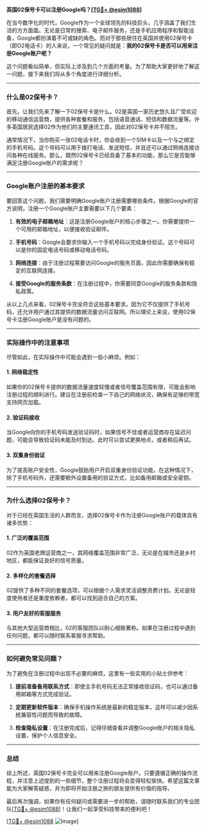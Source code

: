 **英国02保号卡可以注册Google吗？[[TG💪+ @esim1088](https://t.me/s/esim1088)]**

在当今数字化的时代，Google作为一个全球领先的科技巨头，几乎涵盖了我们生活的方方面面。无论是日常的搜索、电子邮件服务，还是手机应用程序和智能设备，Google都扮演着不可或缺的角色。而对于那些居住在英国并使用02保号卡（即O2电话卡）的人来说，一个常见的疑问就是：**我的02保号卡是否可以用来注册Google账户呢？**

这个问题看似简单，但实际上涉及到几个方面的考量。为了帮助大家更好地了解这一问题，接下来我们将从多个角度进行详细分析。

---

### **什么是02保号卡？**

首先，让我们先来了解一下02保号卡是什么。02是英国一家历史悠久且广受欢迎的移动通信运营商，提供各种套餐和服务，包括语音通话、短信和数据流量等。许多英国居民选择02作为他们的主要通讯工具，因此对02保号卡并不陌生。

通常情况下，当你购买一张02电话卡时，你会收到一个SIM卡以及一个与之绑定的手机号码。这个号码可以用于拨打电话、发送短信，并且还可以通过网络连接访问各种在线服务。那么，既然02保号卡已经具备了基本的功能，那么它是否能够满足注册Google账户的需求呢？

---

### **Google账户注册的基本要求**

要回答这个问题，我们需要明确Google账户注册需要哪些条件。根据Google的官方说明，注册一个Google账户主要需要以下几个要素：

1. **有效的电子邮箱地址**：这是注册Google账户的核心步骤之一。你需要提供一个可用的邮箱地址，以便接收验证邮件。
   
2. **手机号码**：Google会要求你输入一个手机号码以完成身份验证。这个号码可以是你的固定电话号码或移动电话号码。

3. **网络连接**：由于注册过程需要访问Google的服务页面，因此你需要确保有稳定的互联网连接。

4. **接受Google的服务条款**：在注册过程中，你需要同意Google的服务条款和隐私政策。

从以上几点来看，02保号卡完全符合这些基本要求。因为它不仅提供了手机号码，还允许用户通过其提供的数据流量访问互联网。所以理论上来说，使用02保号卡注册Google账户是没有问题的。

---

### **实际操作中的注意事项**

尽管如此，在实际操作中可能会遇到一些小麻烦。例如：

#### **1. 网络稳定性**
如果你的02保号卡提供的数据流量速度较慢或者信号覆盖范围有限，可能会影响注册过程的顺利进行。建议在注册前检查一下自己的网络状况，确保有足够的带宽支持网页加载。

#### **2. 验证码接收**
当Google向你的手机号码发送验证码时，如果信号不佳或者运营商存在延迟问题，可能会导致验证码未能及时到达。此时可以尝试更换地点，或者稍后再试。

#### **3. 双重身份验证**
为了提高账户安全性，Google鼓励用户开启双重身份验证功能。在这种情况下，除了手机号码外，还需要额外设置备用的验证方式，比如备用邮箱或安全密钥。

---

### **为什么选择02保号卡？**

对于已经在英国生活的人群而言，选择02保号卡作为注册Google账户的载体具有诸多优势：

#### **1. 广泛的覆盖范围**
02作为英国老牌运营商之一，其网络覆盖范围非常广泛，无论是在城市还是乡村地区，都能保证良好的信号质量。

#### **2. 多样化的套餐选择**
02提供了多种不同的套餐选项，可以根据个人需求灵活调整资费计划。无论是轻度使用者还是重度依赖者，都可以找到适合自己的方案。

#### **3. 用户友好的客服服务**
与其他大型运营商相比，02的客服团队以耐心细致著称。如果在注册过程中遇到任何问题，都可以随时联系客服寻求帮助。

---

### **如何避免常见问题？**

为了避免在注册过程中出现不必要的麻烦，这里有一些实用的小贴士供参考：

1. **提前准备备用联系方式**：即使主手机号码无法正常接收验证码，也可以通过备用邮箱等方式完成验证。

2. **定期更新软件版本**：确保手机操作系统是最新的稳定版本，这样可以减少因系统兼容性问题而导致的故障。

3. **检查隐私设置**：在注册完成后，记得仔细查看并调整Google账户的相关隐私设置，保护个人信息安全。

---

### **总结**

综上所述，英国02保号卡完全可以用来注册Google账户。只要遵循正确的操作流程，并注意上述提到的一些细节，整个注册过程将会变得轻松愉快。希望这篇文章能为大家解答疑惑，并为即将开始注册之旅的朋友提供有价值的指导。

最后再次强调，如果你有任何疑问或需要进一步的帮助，请随时联系我们的专业团队[[TG💪+ @esim1088](https://t.me/s/esim1088)]！让我们一起享受科技带来的便利吧！

[[TG💪+ @esim1088](https://t.me/s/esim1088) ![Image](https://i.postimg.cc/4NQfJmqS/Snipaste-2025-05-13-00-14-12.png)]